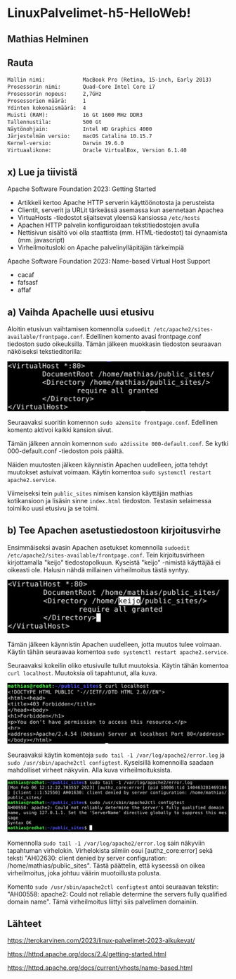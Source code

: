 # LinuxPalvelimet-h5-HelloWeb!

## Mathias Helminen

## Rauta
    Mallin nimi:            MacBook Pro (Retina, 15-inch, Early 2013)
    Prosessorin nimi:       Quad-Core Intel Core i7
    Prosessorin nopeus:     2,7GHz
    Prosessorien määrä:     1
    Ydinten kokonaismäärä:  4
    Muisti (RAM):           16 Gt 1600 MHz DDR3
    Tallennustila:          500 Gt
    Näytönohjain:           Intel HD Graphics 4000
    Järjestelmän versio:    macOS Catalina 10.15.7
    Kernel-versio:          Darwin 19.6.0
    Virtuaalikone:          Oracle VirtualBox, Version 6.1.40
    
## x) Lue ja tiivistä

Apache Software Foundation 2023: Getting Started
- Artikkeli kertoo Apache HTTP serverin käyttöönotosta ja perusteista
- Clientit, serverit ja URLit tärkeässä asemassa kun asennetaan Apachea
- VirtuaHosts -tiedostot sijaitsevat yleensä kansiossa ``/etc/hosts``
- Apachen HTTP palvelin konfiguroidaan tekstitiedostojen avulla
- Nettisivun sisältö voi olla staattista (mm. HTML-tiedostot) tai dynaamista (mm. javascript)
- Virheilmoitusloki on Apache palvelinylläpitäjän tärkeimpiä

Apache Software Foundation 2023: Name-based Virtual Host Support
- cacaf
- fafsasf
- affaf

## a) Vaihda Apachelle uusi etusivu

Aloitin etusivun vaihtamisen komennolla ``sudoedit /etc/apache2/sites-available/frontpage.conf``. Edellinen komento avasi frontpage.conf tiedoston sudo oikeuksilla. Tämän jälkeen muokkasin tiedoston seuraavan näköiseksi tekstieditorilla:

![Add file: Upload](sudoedit-h6.png)

Seuraavaksi suoritin komennon ``sudo a2ensite frontpage.conf``. Edellinen komento aktivoi kaikki kansion sivut.

Tämän jälkeen annoin komennon ``sudo a2dissite 000-default.conf``. Se kytki 000-default.conf -tiedoston pois päältä. 

Näiden muutosten jälkeen käynnistin Apachen uudelleen, jotta tehdyt muutokset astuivat voimaan. Käytin komentoa ``sudo systemctl restart apache2.service``.

Viimeiseksi tein ``public_sites`` nimisen kansion käyttäjän mathias kotikansioon ja lisäsin sinne ``index.html`` tiedoston. Testasin selaimessa toimiiko uusi etusivu ja se toimi.

## b) Tee Apachen asetustiedostoon kirjoitusvirhe

Ensimmäiseksi avasin Apachen asetukset komennolla ``sudoedit /etc/apache2/sites-available/frontpage.conf``. Tein kirjoitusvirheen kirjottamalla "keijo" tiedostopolkuun. Kyseistä "keijo" -nimistä käyttäjää ei oikeasti ole. Halusin nähdä millainen virheilmoitus tästä syntyy.

![Add file: Upload](sudoedit-keijo-h6.png)

Tämän jälkeen käynnistin Apachen uudelleen, jotta muutos tulee voimaan. Käytin tähän seuraavaa komentoa ``sudo systemctl restart apache2.service``. 

Seuraavaksi kokeilin oliko etusivulle tullut muutoksia. Käytin tähän komentoa ``curl localhost``. Muutoksia oli tapahtunut, alla kuva.

![Add file: Upload](sudoedit-virhe-h6.png)

Seuraavaksi käytin komentoja ``sudo tail -1 /var/log/apache2/error.log`` ja ``sudo /usr/sbin/apache2ctl configtest``. Kyseisillä komennoilla saadaan mahdolliset virheet näkyviin. Alla kuva virheilmoituksista.

![Add file: Upload](sudoedit-virheet-h6.png)

Komennolla ``sudo tail -1 /var/log/apache2/error.log`` sain näkyviin tapahtuman virhelokin. Virhelokista silmiin osui [authz_core:error] sekä teksti "AH02630: client denied by server configuration: /home/mathias/public_sites". Tästä päättelin, että kyseessä on oikea virheilmoitus, joka johtuu väärin muotoillusta polusta.

Komento ``sudo /usr/sbin/apache2ctl configtest`` antoi seuraavan tekstin: "AH00558: apache2: Could not reliable determine the servers fully qualified domain name". Tämä virheilmoitus liittyi siis palvelimen domainiin.


## Lähteet

https://terokarvinen.com/2023/linux-palvelimet-2023-alkukevat/

https://httpd.apache.org/docs/2.4/getting-started.html

https://httpd.apache.org/docs/current/vhosts/name-based.html
